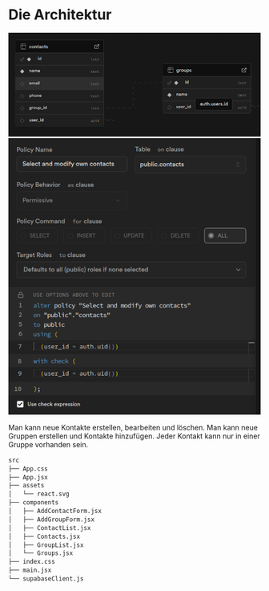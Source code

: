 # Die Architektur
![Image failed to load](DB.png)
![Image failed to load](Policies.png)

Man kann neue Kontakte erstellen, bearbeiten und löschen.
Man kann neue Gruppen erstellen und Kontakte hinzufügen.
Jeder Kontakt kann nur in einer Gruppe vorhanden sein.

```bash
src
├── App.css
├── App.jsx
├── assets
│   └── react.svg
├── components
│   ├── AddContactForm.jsx
│   ├── AddGroupForm.jsx
│   ├── ContactList.jsx
│   ├── Contacts.jsx
│   ├── GroupList.jsx
│   └── Groups.jsx
├── index.css
├── main.jsx
└── supabaseClient.js
```
